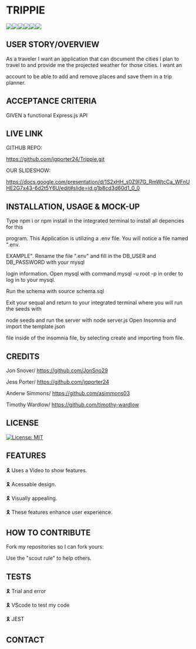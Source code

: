# TRIPPIE

![](https://img.shields.io/badge/JavaScript-323330?style=for-the-badge&logo=javascript&logoColor=F7DF1E)![](https://img.shields.io/badge/Node.js-43853D?style=for-the-badge&logo=node.js&logoColor=white)![](https://img.shields.io/badge/Express.js-404D59?style=for-the-badge)![](https://img.shields.io/badge/MySQL-00000F?style=for-the-badge&logo=mysql&logoColor=white)![](https://img.shields.io/badge/-Sequelize-d3d3d3?style=for-the-badge&logo=sequelize&logoColor=52B0E7)![](https://img.shields.io/badge/-Insomnia-5849BE?style=for-the-badge&logo=insomnia&logoColor=white)

## USER STORY/OVERVIEW

As a traveler I want an application that can document the cities I plan to travel to and provide me the projected weather for those cities. I want an 

account to be able to add and remove places and save them in a trip planner.


## ACCEPTANCE CRITERIA

GIVEN a functional Express.js API


## LIVE LINK

GITHUB REPO:

<https://github.com/jgporter24/Trippie.git>

OUR SLIDESHOW:

https://docs.google.com/presentation/d/1S2xHH_s0Z9l7G_RmWtcCa_WFnUHE2G7x43-6d2t5Y6U/edit#slide=id.g1b8cd3d60d1_0_0

## INSTALLATION, USAGE & MOCK-UP

Type npm i or npm install in the integrated terminal to install all depencies for this

program. This Application is utilizing a .env file. You will notice a file named ".env.

EXAMPLE". Rename the file ".env" and fill in the DB_USER and DB_PASSWORD with your mysql

login information. Open mysql with command mysql -u root -p in order to log in to your mysql.

Run the schema with source schema.sql

Exit your sequal and return to your integrated terminal where you will run the seeds with

node seeds and run the server with node server.js Open Insomnia and import the template.json

file inside of the insomnia file, by selecting create and importing from file.

## CREDITS

Jon Snover/  https://github.com/JonSno29

Jess Porter/ https://github.com/jgporter24

Anderw Simmons/ https://github.com/asimmons03

Timothy Wardlow/ https://github.com/timothy-wardlow

## LICENSE

[![License: MIT](https://img.shields.io/badge/License-MIT-yellow.svg)](https://opensource.org/licenses/MIT)

## FEATURES

🎗 Uses a Video to show features.

🎗 Acessable design.

🎗 Visually appealing.

🎗 These features enhance user experience.

## HOW TO CONTRIBUTE

Fork my repositories so I can fork yours:

Use the "scout rule" to help others.

## TESTS

🎗 Trial and error

🎗 VScode to test my code

🎗 JEST

## CONTACT


